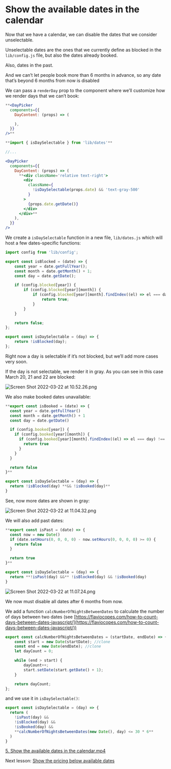 # Show the available dates in the calendar

Now that we have a calendar, we can disable the dates that we consider unselectable.

Unselectable dates are the ones that we currently define as blocked in the `lib/config.js` file, but also the dates already booked.

Also, dates in the past.

And we can’t let people book more than 6 months in advance, so any date that’s beyond 6 months from now is disabled

We can pass a `renderDay` prop to the component where we’ll customize how we render days that we can’t book:

```jsx
**<DayPicker
  components={{
    DayContent: (props) => (

    ),
  }}
/>**
```

```jsx
**import { isDaySelectable } from 'lib/dates'**

//...

<DayPicker
  components={{
    DayContent: (props) => (
      **<div className='relative text-right'>
        <div
          className={
            !isDaySelectable(props.date) && 'text-gray-500'
          }
        >
          {props.date.getDate()}
        </div>
      </div>**
    ),
  }}
/>
```

We create a `isDaySelectable` function in a new file, `lib/dates.js` which will host a few dates-specific functions:

```jsx
import config from 'lib/config';

export const isBlocked = (date) => {
	const year = date.getFullYear();
	const month = date.getMonth() + 1;
	const day = date.getDate();

	if (config.blocked[year]) {
		if (config.blocked[year][month]) {
			if (config.blocked[year][month].findIndex((el) => el === day) !== -1) {
				return true;
			}
		}
	}

	return false;
};

export const isDaySelectable = (day) => {
	return !isBlocked(day);
};
```

Right now a day is selectable if it’s not blocked, but we’ll add more cases very soon.

If the day is not selectable, we render it in gray. As you can see in this case March 20, 21 and 22 are blocked:

![Screen Shot 2022-03-22 at 10.52.26.png](https://s3-us-west-2.amazonaws.com/secure.notion-static.com/1757b1f3-fbcd-4d10-8f71-978033a72727/Screen_Shot_2022-03-22_at_10.52.26.png)

We also make booked dates unavailable:

```jsx
**export const isBooked = (date) => {
  const year = date.getFullYear()
  const month = date.getMonth() + 1
  const day = date.getDate()

  if (config.booked[year]) {
    if (config.booked[year][month]) {
      if (config.booked[year][month].findIndex((el) => el === day) !== -1) {
        return true
      }
    }
  }

  return false
}**

export const isDaySelectable = (day) => {
  return !isBlocked(day) **&& !isBooked(day)**
}
```

See, now more dates are shown in gray:

![Screen Shot 2022-03-22 at 11.04.32.png](https://s3-us-west-2.amazonaws.com/secure.notion-static.com/0286b769-6995-4238-ae66-4927d70308e8/Screen_Shot_2022-03-22_at_11.04.32.png)

We will also add past dates:

```jsx
**export const isPast = (date) => {
  const now = new Date()
  if (date.setHours(0, 0, 0, 0) - now.setHours(0, 0, 0, 0) >= 0) {
    return false
  }

  return true
}**

export const isDaySelectable = (day) => {
  return **!isPast(day) &&** !isBlocked(day) && !isBooked(day)
}
```

![Screen Shot 2022-03-22 at 11.07.24.png](https://s3-us-west-2.amazonaws.com/secure.notion-static.com/6916099d-6084-4176-b147-ed9e1af33f3b/Screen_Shot_2022-03-22_at_11.07.24.png)

We now must disable all dates after 6 months from now.

We add a function `calcNumberOfNightsBetweenDates` to calculate the number of days between two dates (see [https://flaviocopes.com/how-to-count-days-between-dates-javascript/](https://flaviocopes.com/how-to-count-days-between-dates-javascript/))

```jsx
export const calcNumberOfNightsBetweenDates = (startDate, endDate) => {
	const start = new Date(startDate); //clone
	const end = new Date(endDate); //clone
	let dayCount = 0;

	while (end > start) {
		dayCount++;
		start.setDate(start.getDate() + 1);
	}

	return dayCount;
};
```

and we use it in `isDaySelectable()`:

```jsx
export const isDaySelectable = (day) => {
  return (
    !isPast(day) &&
    !isBlocked(day) &&
    !isBooked(day) &&
    **calcNumberOfNightsBetweenDates(new Date(), day) <= 30 * 6**
  )
}
```

[5. Show the available dates in the calendar.mp4](https://s3-us-west-2.amazonaws.com/secure.notion-static.com/521a54ca-be14-4f7e-a5de-921d058d3174/5._Show_the_available_dates_in_the_calendar.mp4)

Next lesson: [Show the pricing below available dates](https://www.notion.so/Show-the-pricing-below-available-dates-33ee00529d7c4f7baf9371917b4b0023)
